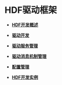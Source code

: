 # HDF驱动框架<a name="ZH-CN_TOPIC_0000001053139560"></a>

-   **[HDF开发概述](HDF开发概述.md)**  

-   **[驱动开发](驱动开发.md)**  

-   **[驱动服务管理](驱动服务管理.md)**  

-   **[驱动消息机制管理](驱动消息机制管理.md)**  

-   **[配置管理](配置管理.md)**  

-   **[HDF开发实例](HDF开发实例.md)**  



